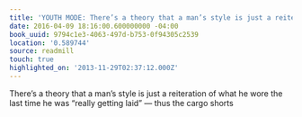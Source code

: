 ```yaml
---
title: 'YOUTH MODE: There’s a theory that a man’s style is just a reiteration of…'
date: 2016-04-09 18:16:00.600000000 -04:00
book_uuid: 9794c1e3-4063-497d-b753-0f94305c2539
location: '0.589744'
source: readmill
touch: true
highlighted_on: '2013-11-29T02:37:12.000Z'
---
```


There’s a theory that a man’s style is just a reiteration of what he wore the last time he was “really getting laid” — thus the cargo shorts
